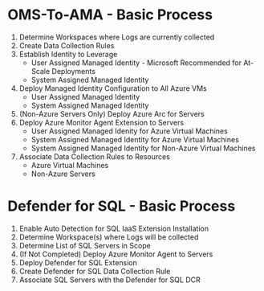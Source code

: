 # OMS-To-AMA - Basic Process
1. Determine Workspaces where Logs are currently collected
2. Create Data Collection Rules
3. Establish Identity to Leverage
    - User Assigned Managed Identity - Microsoft Recommended for At-Scale Deployments
    - System Assigned Managed Identity
4. Deploy Managed Identity Configuration to All Azure VMs
    - User Assigned Managed Identity
    - System Assigned Managed Identity
5. (Non-Azure Servers Only) Deploy Azure Arc for Servers
6. Deploy Azure Monitor Agent Extension to Servers
    - User Assigned Managed Idenity for Azure Virtual Machines
    - System Assigned Managed Identity for Azure Virtual Machines
    - System Assigned Managed Identity for Non-Azure Virtual Machines
7. Associate Data Collection Rules to Resources
    - Azure Virtual Machines
    - Non-Azure Servers

# Defender for SQL - Basic Process
1. Enable Auto Detection for SQL IaaS Extension Installation
2. Determine Workspace(s) where Logs will be collected
3. Determine List of SQL Servers in Scope
4. (If Not Completed) Deploy Azure Monitor Agent to Servers
5. Deploy Defender for SQL Extension
6. Create Defender for SQL Data Collection Rule
7. Associate SQL Servers with the Defender for SQL DCR
